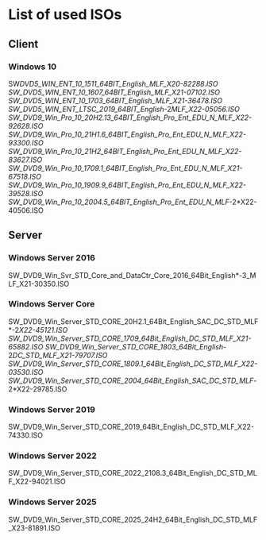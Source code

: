 # List of used ISOs

## Client

### Windows 10

SW*DVD5_WIN_ENT_10_1511_64BIT_English_MLF_X20-82288.ISO
SW_DVD5_WIN_ENT_10_1607_64BIT_English_MLF_X21-07102.ISO
SW_DVD5_WIN_ENT_10_1703_64BIT_English_MLF_X21-36478.ISO
SW_DVD5_WIN_ENT_LTSC_2019_64BIT_English*-2*MLF_X22-05056.ISO
SW_DVD9_Win_Pro_10_20H2.13_64BIT_English_Pro_Ent_EDU_N_MLF_X22-92628.ISO
SW_DVD9_Win_Pro_10_21H1.6_64BIT_English_Pro_Ent_EDU_N_MLF_X22-93300.ISO
SW_DVD9_Win_Pro_10_21H2_64BIT_English_Pro_Ent_EDU_N_MLF_X22-83627.ISO
SW_DVD9_Win_Pro_10_1709.1_64BIT_English_Pro_Ent_EDU_N_MLF_X21-67518.ISO
SW_DVD9_Win_Pro_10_1909.9_64BIT_English_Pro_Ent_EDU_N_MLF_X22-39528.ISO
SW_DVD9_Win_Pro_10_2004.5_64BIT_English_Pro_Ent_EDU_N_MLF*-2\*X22-40506.ISO

## Server

### Windows Server 2016

SW_DVD9_Win_Svr_STD_Core_and_DataCtr_Core_2016_64Bit_English\*-3_MLF_X21-30350.ISO

### Windows Server Core

SW_DVD9_Win_Server_STD_CORE_20H2.1_64Bit_English_SAC_DC_STD_MLF*-2*X22-45121.ISO
SW_DVD9_Win_Server_STD_CORE_1709_64Bit_English_DC_STD_MLF_X21-65882.ISO
SW_DVD9_Win_Server_STD_CORE_1803_64Bit_English*-2*DC_STD_MLF_X21-79707.ISO
SW_DVD9_Win_Server_STD_CORE_1809.1_64Bit_English_DC_STD_MLF_X22-03530.ISO
SW_DVD9_Win_Server_STD_CORE_2004_64Bit_English_SAC_DC_STD_MLF*-2*X22-29785.ISO

### Windows Server 2019

SW_DVD9_Win_Server_STD_CORE_2019_64Bit_English_DC_STD_MLF_X22-74330.ISO

### Windows Server 2022

SW_DVD9_Win_Server_STD_CORE_2022_2108.3_64Bit_English_DC_STD_MLF_X22-94021.ISO

### Windows Server 2025

SW_DVD9_Win_Server_STD_CORE_2025_24H2_64Bit_English_DC_STD_MLF_X23-81891.ISO
